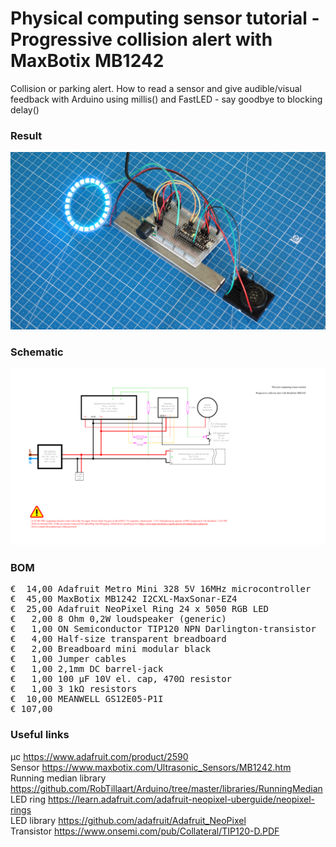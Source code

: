 # Physical computing sensor tutorial - Progressive collision alert with MaxBotix MB1242

Collision or parking alert. How to read a sensor and give audible/visual feedback with Arduino using millis() and FastLED - say goodbye to blocking delay()

### Result

![](Assets/3a%20result.jpg)

### Schematic

![](Assets/3a%20schematic.png)

### BOM

<pre>
€  14,00 Adafruit Metro Mini 328 5V 16MHz microcontroller
€  45,00 MaxBotix MB1242 I2CXL-MaxSonar-EZ4
€  25,00 Adafruit NeoPixel Ring 24 x 5050 RGB LED
€   2,00 8 Ohm 0,2W loudspeaker (generic)
€   1,00 ON Semiconductor TIP120 NPN Darlington-transistor
€   4,00 Half-size transparent breadboard
€   2,00 Breadboard mini modular black
€   1,00 Jumper cables
€   1,00 2,1mm DC barrel-jack
€   1,00 100 µF 10V el. cap, 470Ω resistor
€   1,00 3 1kΩ resistors
€  10,00 MEANWELL GS12E05-P1I
€ 107,00
</pre>  

### Useful links  

μc https://www.adafruit.com/product/2590  
Sensor https://www.maxbotix.com/Ultrasonic_Sensors/MB1242.htm  
Running median library https://github.com/RobTillaart/Arduino/tree/master/libraries/RunningMedian  
LED ring https://learn.adafruit.com/adafruit-neopixel-uberguide/neopixel-rings  
LED library https://github.com/adafruit/Adafruit_NeoPixel  
Transistor https://www.onsemi.com/pub/Collateral/TIP120-D.PDF
 
